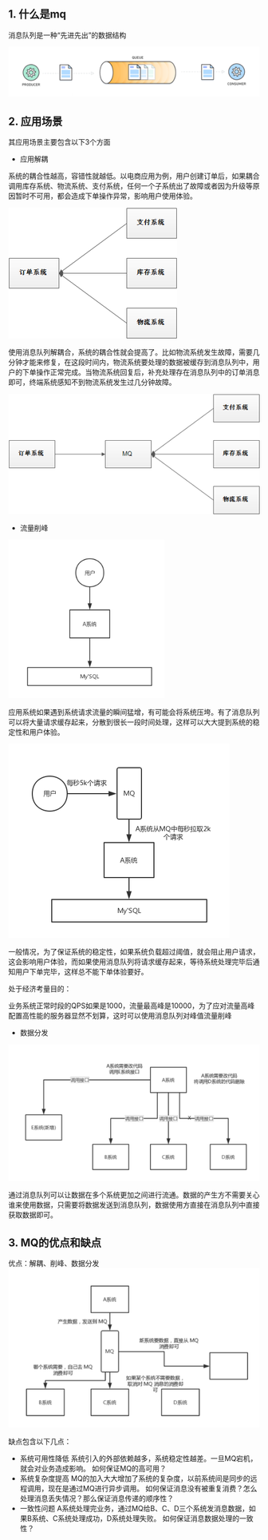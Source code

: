 ## 1. 什么是mq

消息队列是一种“先进先出”的数据结构



![queue1.png](..\images\1605833265719-6d7fe75f-1cde-4650-80f8-feea6d14a8bf.png)

## 2. 应用场景

其应用场景主要包含以下3个方面

- 应用解耦

系统的耦合性越高，容错性就越低。以电商应用为例，用户创建订单后，如果耦合调用库存系统、物流系统、支付系统，任何一个子系统出了故障或者因为升级等原因暂时不可用，都会造成下单操作异常，影响用户使用体验。

![解耦1.png](..\images\1605833615501-dff3173a-5978-4f9e-97df-b3c13e44a4ca.png)

使用消息队列解耦合，系统的耦合性就会提高了。比如物流系统发生故障，需要几分钟才能来修复，在这段时间内，物流系统要处理的数据被缓存到消息队列中，用户的下单操作正常完成。当物流系统回复后，补充处理存在消息队列中的订单消息即可，终端系统感知不到物流系统发生过几分钟故障。

![解耦2.png](..\images\1605833626165-8b733607-2cfe-47b5-805e-7275254b047a.png)

- 流量削峰

<img src="..\images\1605833736768-162a0394-13bd-41fe-a8d4-00307349a460.png" alt="mq-5.png" style="zoom:80%;" />

应用系统如果遇到系统请求流量的瞬间猛增，有可能会将系统压垮。有了消息队列可以将大量请求缓存起来，分散到很长一段时间处理，这样可以大大提到系统的稳定性和用户体验。

![mq-6.png](..\images\1605833760953-ae0659bb-4e2c-488d-8f45-89741dc0b941.png)

一般情况，为了保证系统的稳定性，如果系统负载超过阈值，就会阻止用户请求，这会影响用户体验，而如果使用消息队列将请求缓存起来，等待系统处理完毕后通知用户下单完毕，这样总不能下单体验要好。

处于经济考量目的：

业务系统正常时段的QPS如果是1000，流量最高峰是10000，为了应对流量高峰配置高性能的服务器显然不划算，这时可以使用消息队列对峰值流量削峰

- 数据分发

![mq-1.png](..\images\1605833778374-d53051fe-da93-4757-9629-0321a2d47b65.png)

通过消息队列可以让数据在多个系统更加之间进行流通。数据的产生方不需要关心谁来使用数据，只需要将数据发送到消息队列，数据使用方直接在消息队列中直接获取数据即可。



## 3. MQ的优点和缺点

优点：解耦、削峰、数据分发![mq-2.png](..\images\1605833789678-50177840-ac06-4010-90ae-2131f17df740.png)

缺点包含以下几点：

- 系统可用性降低
  系统引入的外部依赖越多，系统稳定性越差。一旦MQ宕机，就会对业务造成影响。
  如何保证MQ的高可用？
- 系统复杂度提高
  MQ的加入大大增加了系统的复杂度，以前系统间是同步的远程调用，现在是通过MQ进行异步调用。
  如何保证消息没有被重复消费？怎么处理消息丢失情况？那么保证消息传递的顺序性？
- 一致性问题
  A系统处理完业务，通过MQ给B、C、D三个系统发消息数据，如果B系统、C系统处理成功，D系统处理失败。
  如何保证消息数据处理的一致性？